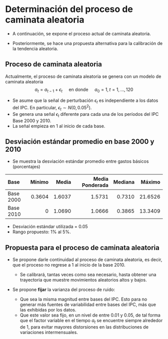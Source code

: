 # Determinación del proceso de caminata aleatoria
- A continuación, se expone el proceso actual de caminata aleatoria. 

- Posteriormente, se hace una propuesta alternativa para la calibración de la tendencia aleatoria.


## Proceso de caminata aleatoria

Actualmente, el proceso de caminata aleatoria se genera con un modelo de caminata aleatoria 
$$ a_t = a_{t-1} + \epsilon_t \quad \text{ en donde } \quad a_0 = 1, t = 1,\ldots, 120$$
- Se asume que la señal de perturbación $\epsilon_t$ es independiente a los datos del IPC. En particular, $\epsilon_t \sim  N(0, 0.05^2)$.  
- Se genera una señal $\epsilon_t$ diferente para cada una de los períodos del IPC Base 2000 y 2010. 
- La señal empieza en $1$ al inicio de cada base.


 
## Desviación estándar promedio en base 2000 y 2010
- Se muestra la desviación estándar promedio entre gastos básicos (porcentajes)

| Base      | Mínimo |  Media | Media Ponderada | Mediana |  Máximo |
|:-|-:|-:|-:|--:|--:|
| Base 2000 | 0.3604 | 1.6037 |          1.5731 |  0.7310 | 21.6526 |
| Base 2010 |      0 | 1.0690 |          1.0666 |  0.3865 | 13.3409 |

- Desviación estándar utilizada = 0.05
- Rango propuesto: 1% al 5%.

## Propuesta para el proceso de caminata aleatoria
- Se propone darle continuidad al proceso de caminata aleatoria, es decir, que el proceso no regrese a $1$ al inicio de la base 2010.
  - Se calibrará, tantas veces como sea necesario, hasta obtener una trayectoria que muestre movimientos aleatorios altos y bajos. 

- Se propone **fijar** la varianza del proceso de ruido: 
  - Que sea la misma magnitud entre bases del IPC. Esto para no generar más fuentes de variabilidad entre bases del IPC, más que las exhibidas por los datos.
  - Que este valor sea fijo, en un nivel de entre 0.01 y 0.05, de tal forma que el factor variable en el tiempo $a_t$ se encuentre siempre alrededor de $1$, para evitar mayores distorsiones en las distribuciones de variaciones intermensuales.